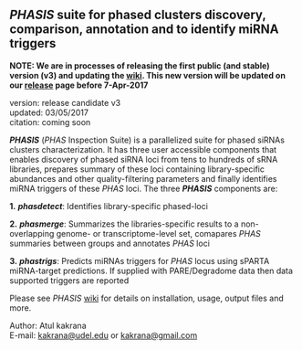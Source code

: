 ## *PHASIS* suite for phased clusters discovery, comparison, annotation and to identify miRNA triggers

**NOTE: We are in processes of releasing the first public (and stable) version (v3) and updating the [wiki](https://github.com/atulkakrana/PHASIS/wiki). This new version will be updated on our [release](https://github.com/atulkakrana/PHASIS/releases) page before 7-Apr-2017**

version: release candidate v3    
updated: 03/05/2017    
citation: coming soon   

***PHASIS*** (*PHAS* Inspection Suite) is a parallelized suite for phased siRNAs clusters characterization. It has three user accessible components that enables discovery of phased siRNA loci from tens to hundreds of sRNA libraries, prepares summary of these loci containing library-specific abundances and other quality-filtering parameters and finally identifies miRNA triggers of these *PHAS* loci. The three ***PHASIS*** components are:

**1.** ***phasdetect***: Identifies library-specific phased-loci

**2.** ***phasmerge***: Summarizes the libraries-specific results to a non-overlapping genome- or transcriptome-level set, comapares *PHAS* summaries between groups and annotates *PHAS* loci

**3.** ***phastrigs***: Predicts miRNAs triggers for *PHAS* locus using sPARTA miRNA-target predictions. If supplied with PARE/Degradome data then data supported triggers are reported

Please see *PHASIS* [wiki](https://github.com/atulkakrana/PHASIS/wiki) for details on installation, usage, output files and more.

Author: Atul kakrana   
E-mail: kakrana@udel.edu or kakrana@gmail.com

